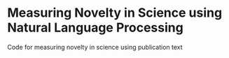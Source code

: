 # Measuring Novelty in Science using Natural Language Processing
Code for measuring novelty in science using publication text
